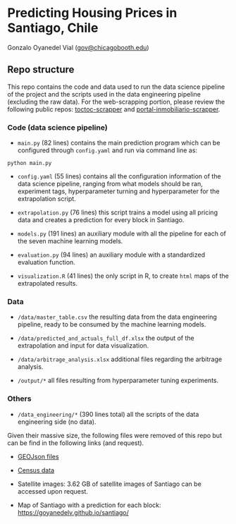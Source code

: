 # Predicting Housing Prices in Santiago, Chile

Gonzalo Oyanedel Vial (gov@chicagobooth.edu)

## Repo structure

This repo contains the code and data used to run the data science pipeline of the project and the scripts used in the data engineering pipeline (excluding the raw data). For the web-scrapping portion, please review the following public repos: [toctoc-scrapper](https://github.com/goyanedelv/toctoc-scrapper) and [portal-inmobiliario-scrapper](https://github.com/goyanedelv/portal-inmobiliario-scrapper).

### Code (data science pipeline)

- `main.py` (82 lines) contains the main prediction program which can be configured through `config.yaml` and run via command line as:

```shell
python main.py
```

- `config.yaml` (55 lines) contains all the configuration information of the data science pipeline, ranging from what models should be ran, experiment tags, hyperparameter turning and hyperparameter for the extrapolation script.

- `extrapolation.py` (76 lines) this script trains a model using all pricing data and creates a prediction for every block in Santiago.

- `models.py` (191 lines) an auxiliary module with all the pipeline for each of the seven machine learning models.

- `evaluation.py` (94 lines) an auxiliary module with a standardized evaluation function.

- `visualization.R` (41 lines) the only script in R, to create `html` maps of the extrapolated results.

### Data

- `/data/master_table.csv` the resulting data from the data engineering pipeline, ready to be consumed by the machine learning models.

- `/data/predicted_and_actuals_full_df.xlsx` the output of the extrapolation and input for data visualization.

- `/data/arbitrage_analysis.xlsx` additional files regarding the arbitrage analysis.

- `/output/*` all files resulting from hyperparameter tuning experiments.

### Others

- `/data_engineering/*` (390 lines total) all the scripts of the data engineering side (no data).

Given their massive size, the following files were removed of this repo but can be find in the following links (and request).

- [GEOJson files](https://github.com/jiboncom/chile_geojson)

- [Census data](https://www.ide.cl/index.php/planificacion-y-catastro/item/1948-microdatos-censo-2017-manzana)

- Satellite images: 3.62 GB of satellite images of Santiago can be accessed upon request.

- Map of Santiago with a prediction for each block: https://goyanedelv.github.io/santiago/
